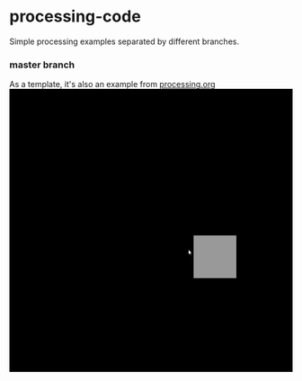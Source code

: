 # processing-code

Simple processing examples separated by different branches.

### master branch 
As a template, it's also an example from [processing.org](https://processing.org/examples/mousefunctions.html)
![](fig/HWXu8aTBde.gif)
